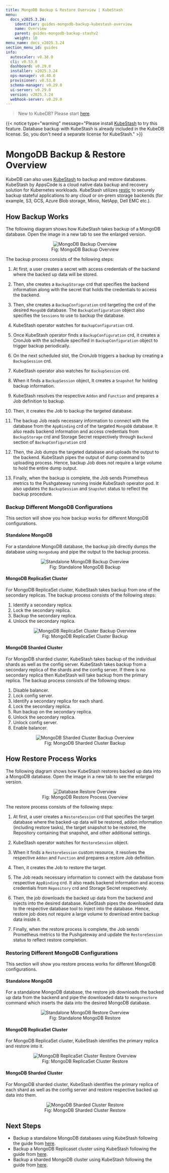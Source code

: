 ```yaml
---
title: MongoDB Backup & Restore Overview | KubeStash
menu:
  docs_v2025.3.24:
    identifier: guides-mongodb-backup-kubestash-overview
    name: Overview
    parent: guides-mongodb-backup-stashv2
    weight: 10
menu_name: docs_v2025.3.24
section_menu_id: guides
info:
  autoscaler: v0.38.0
  cli: v0.53.0
  dashboard: v0.29.0
  installer: v2025.3.24
  ops-manager: v0.40.0
  provisioner: v0.53.0
  schema-manager: v0.29.0
  ui-server: v0.29.0
  version: v2025.3.24
  webhook-server: v0.29.0
---
```


> New to KubeDB? Please start [here](/docs/v2025.3.24/README).

{{< notice type="warning" message="Please install [KubeStash](https://kubestash.com/docs/latest/setup/install/kubestash/) to try this feature. Database backup with KubeStash is already included in the KubeDB license. So, you don't need a separate license for KubeStash." >}}

# MongoDB Backup & Restore Overview

KubeDB can also uses [KubeStash](https://kubestash.com/) to backup and restore databases. KubeStash by AppsCode is a cloud native data backup and recovery solution for Kubernetes workloads. KubeStash utilizes [restic](https://github.com/restic/restic) to securely backup stateful applications to any cloud or on-prem storage backends (for example, S3, GCS, Azure Blob storage, Minio, NetApp, Dell EMC etc.).

## How Backup Works

The following diagram shows how KubeStash takes backup of a MongoDB database. Open the image in a new tab to see the enlarged version.

<figure align="center">
 <img alt="MongoDB Backup Overview" src="/docs/v2025.3.24/guides/mongodb/backup/kubestash/overview/images/backup_overview.svg">
  <figcaption align="center">Fig: MongoDB Backup Overview</figcaption>
</figure>

The backup process consists of the following steps:

1. At first, a user creates a secret with access credentials of the backend where the backed up data will be stored.

2. Then, she creates a `BackupStorage` crd that specifies the backend information along with the secret that holds the credentials to access the backend.

3. Then, she creates a `BackupConfiguration` crd targeting the crd of the desired `MongoDB` database. The `BackupConfiguration` object also specifies the `Sessions` to use to backup the database.

4. KubeStash operator watches for `BackupConfiguration` crd.

5. Once KubeStash operator finds a `BackupConfiguration` crd, it creates a CronJob with the schedule specified in `BackupConfiguration` object to trigger backup periodically.

6. On the next scheduled slot, the CronJob triggers a backup by creating a `BackupSession` crd.

7. KubeStash operator also watches for `BackupSession` crd.

8. When it finds a `BackupSession` object, It creates a `Snapshot` for holding backup information. 

9. KubeStash resolves the respective `Addon` and `Function` and prepares a Job definition to backup.

10. Then, it creates the Job to backup the targeted database.

11. The backup Job reads necessary information to connect with the database from the `AppBinding` crd of the targated `MongoDB` database. It also reads backend information and access credentials from `BackupStorage` crd and Storage Secret respectively through `Backend` section of `BackupConfiguration` crd

12. Then, the Job dumps the targeted database and uploads the output to the backend. KubeStash pipes the output of dump command to uploading process. Hence, backup Job does not require a large volume to hold the entire dump output.

13. Finally, when the backup is complete, the Job sends Prometheus metrics to the Pushgateway running inside KubeStash operator pod. It also updates the `BackupSession` and `Snapshot` status to reflect the backup procedure.

### Backup Different MongoDB Configurations

This section will show you how backup works for different MongoDB configurations.

#### Standalone MongoDB

For a standalone MongoDB database, the backup job directly dumps the database using `mongodump` and pipe the output to the backup process.

<figure align="center">
 <img alt="Standalone MongoDB Backup Overview" src="/docs/v2025.3.24/guides/mongodb/backup/kubestash/overview/images/standalone_backup.svg">
  <figcaption align="center">Fig: Standalone MongoDB Backup</figcaption>
</figure>

#### MongoDB ReplicaSet Cluster

For MongoDB ReplicaSet cluster, KubeStash takes backup from one of the secondary replicas. The backup process consists of the following steps:

1. Identify a secondary replica.
2. Lock the secondary replica.
3. Backup the secondary replica.
4. Unlock the secondary replica.

<figure align="center">
 <img alt="MongoDB ReplicaSet Cluster Backup Overview" src="/docs/v2025.3.24/guides/mongodb/backup/kubestash/overview/images/replicaset_backup.svg">
  <figcaption align="center">Fig: MongoDB ReplicaSet Cluster Backup</figcaption>
</figure>

#### MongoDB Sharded Cluster

For MongoDB sharded cluster, KubeStash takes backup of the individual shards as well as the config server. KubeStash takes backup from a secondary replica of the shards and the config server. If there is no secondary replica then KubeStash will take backup from the primary replica. The backup process consists of the following steps:

1. Disable balancer.
2. Lock config server.
3. Identify a secondary replica for each shard.
4. Lock the secondary replica.
5. Run backup on the secondary replica.
6. Unlock the secondary replica.
7. Unlock config server.
8. Enable balancer.

<figure align="center">
 <img alt="MongoDB Sharded Cluster Backup Overview" src="/docs/v2025.3.24/guides/mongodb/backup/kubestash/overview/images/sharded_backup.svg">
  <figcaption align="center">Fig: MongoDB Sharded Cluster Backup</figcaption>
</figure>

## How Restore Process Works

The following diagram shows how KubeStash restores backed up data into a MongoDB database. Open the image in a new tab to see the enlarged version.

<figure align="center">
 <img alt="Database Restore Overview" src="/docs/v2025.3.24/guides/mongodb/backup/kubestash/overview/images/restore_overview.svg">
  <figcaption align="center">Fig: MongoDB Restore Process Overview</figcaption>
</figure>

The restore process consists of the following steps:

1. At first, a user creates a `RestoreSession` crd that specifies the target database where the backed-up data will be restored, addon information (including restore tasks), the target snapshot to be restored, the Repository containing that snapshot, and other additional settings.

2. KubeStash operator watches for `RestoreSession` object.

3. When it finds a `RestoreSession` custom resource, it resolves the respective `Addon` and `Function` and prepares a restore Job definition.

4. Then, it creates the Job to restore the target.

5. The Job reads necessary information to connect with the database from respective `AppBinding` crd. It also reads backend information and access credentials from `Repository` crd and Storage Secret respectively.

6. Then, the job downloads the backed up data from the backend and injects into the desired database. KubeStash pipes the downloaded data to the respective database tool to inject into the database. Hence, restore job does not require a large volume to download entire backup data inside it.

7. Finally, when the restore process is complete, the Job sends Prometheus metrics to the Pushgateway and update the `RestoreSession` status to reflect restore completion.

### Restoring Different MongoDB Configurations

This section will show you restore process works for different MongoDB configurations.

#### Standalone MongoDB

For a standalone MongoDB database, the restore job downloads the backed up data from the backend and pipe the downloaded data to `mongorestore` command which inserts the data into the desired MongoDB database.

<figure align="center">
 <img alt="Standalone MongoDB Restore Overview" src="/docs/v2025.3.24/guides/mongodb/backup/kubestash/overview/images/standalone_restore.svg">
  <figcaption align="center">Fig: Standalone MongoDB Restore</figcaption>
</figure>

#### MongoDB ReplicaSet Cluster

For MongoDB ReplicaSet cluster, KubeStash identifies the primary replica and restore into it.

<figure align="center">
 <img alt="MongoDB ReplicaSet Cluster Restore Overview" src="/docs/v2025.3.24/guides/mongodb/backup/kubestash/overview/images/replicaset_restore.svg">
  <figcaption align="center">Fig: MongoDB ReplicaSet Cluster Restore</figcaption>
</figure>

#### MongoDB Sharded Cluster

For MongoDB sharded cluster, KubeStash identifies the primary replica of each shard as well as the config server and restore respective backed up data into them.

<figure align="center">
 <img alt="MongoDB Sharded Cluster Restore" src="/docs/v2025.3.24/guides/mongodb/backup/kubestash/overview/images/sharded_restore.svg">
  <figcaption align="center">Fig: MongoDB Sharded Cluster Restore</figcaption>
</figure>

## Next Steps

- Backup a standalone MongoDB databases using KubeStash following the guide from [here](/docs/v2025.3.24/guides/mongodb/backup/kubestash/logical/standalone/).
- Backup a MongoDB Replicaset cluster using KubeStash following the guide from [here](/docs/v2025.3.24/guides/mongodb/backup/kubestash/logical/replicaset/).
- Backup a sharded MongoDB cluster using KubeStash following the guide from [here](/docs/v2025.3.24/guides/mongodb/backup/kubestash/logical/sharding/).


